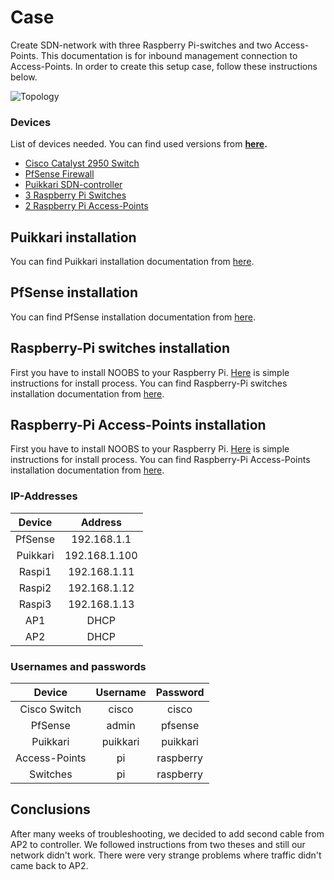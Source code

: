 # Case

Create SDN-network with three Raspberry Pi-switches and two Access-Points. This documentation is for inbound management connection to Access-Points. In order to create this setup case, follow these instructions below.

![Topology](https://cybertrust.labranet.jamk.fi/cf2017/overflow/raw/master/pictures/topologia3.png)

### Devices

List of devices needed. You can find used versions from __[here](https://github.com/joolip/SDN/blob/master/Random/versions.md).__

* [Cisco Catalyst 2950 Switch](https://github.com/joolip/SDN/blob/master/Cisco/README.md)
* [PfSense Firewall](https://github.com/joolip/SDN/blob/master/PfSense/final.md)
* [Puikkari SDN-controller](https://cybertrust.labranet.jamk.fi/cf2017/overflow/wikis/puikkari/installation)
* [3 Raspberry Pi Switches](https://github.com/joolip/SDN/blob/master/RaspberrySwitches/README.md)
* [2 Raspberry Pi Access-Points](https://github.com/joolip/SDN/blob/master/RaspberryAccessPoint/README.md)

## Puikkari installation

You can find Puikkari installation documentation from [here](https://cybertrust.labranet.jamk.fi/cf2017/overflow/wikis/puikkari/installation).

## PfSense installation

You can find PfSense installation documentation from [here](https://github.com/joolip/SDN/blob/master/PfSense/summary.md).

## Raspberry-Pi switches installation

First you have to install NOOBS to your Raspberry Pi. [Here](https://www.raspberrypi.org/help/noobs-setup/2/) is simple instructions for install process.
You can find Raspberry-Pi switches installation documentation from [here](https://github.com/joolip/SDN/blob/master/RaspberrySwitches/README.md).

## Raspberry-Pi Access-Points installation

First you have to install NOOBS to your Raspberry Pi. [Here](https://www.raspberrypi.org/help/noobs-setup/2/) is simple instructions for install process.
You can find Raspberry-Pi Access-Points installation documentation from [here](https://github.com/joolip/SDN/blob/master/RaspberryAccessPoint/README.md).

### IP-Addresses

| Device | Address  |
|:-------------:|:-------------:|
| PfSense |192.168.1.1|
| Puikkari | 192.168.1.100 |
| Raspi1 | 192.168.1.11 |
| Raspi2 | 192.168.1.12 |
| Raspi3 | 192.168.1.13 |
| AP1 | DHCP |
| AP2 | DHCP |

### Usernames and passwords

|Device| Username | Password  |
|:-------------:|:-------------:|:-------------:|
|Cisco Switch|cisco|cisco|
|PfSense|admin|pfsense|
|Puikkari|puikkari|puikkari|
|Access-Points|pi|raspberry|
|Switches|pi|raspberry|

## Conclusions

After many weeks of troubleshooting, we decided to add second cable from AP2 to controller. We followed instructions from two theses and still our network didn't work. 
There were very strange problems where traffic didn't came back to AP2.
